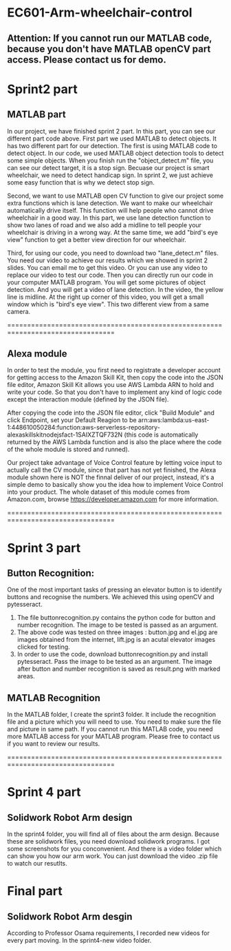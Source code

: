 # EC601-Arm-wheelchair-control
## Attention: If you cannot run our MATLAB code, because you don't have MATLAB openCV part access. Please contact us for demo.

# Sprint2 part
## MATLAB part
In our project, we have finished sprint 2 part. In this part, you can see our different part code above. First part we used MATLAB to detect objects. It has two different part for our detection. The first is using MATLAB code to detect object. In our code, we used MATLAB object detection tools to detect some simple objects. When you finish run the "object_detect.m" file, you can see our detect target, it is a stop sign. Becuase our project is smart wheelchair, we need to detect handicap sign. In sprint 2, we just achieve some easy function that is why we detect stop sign.

Second, we want to use MATLAB open CV function to give our project some extra functions which is lane detection. We want to make our wheelchair automatically drive itself. This function will help people who cannot drive wheelchair in a good way. In this part, we use lane detection function to show two lanes of road and we also add a midline to tell people your wheelchair is driving in a wrong way. At the same time, we add "bird's eye view" function to get a better view direction for our wheelchair.

Third, for using our code, you need to download two "lane_detect.m" files. You need our video to achieve our results which we showed in sprint 2 slides. You can email me to get this video. Or you can use any video to replace our video to test our code. Then you can directly run our code in your computer MATLAB program. You will get some pictures of object detection. And you will get a video of lane detection. In the video, the yellow line is midline. At the right up corner of this video, you will get a small window which is "bird's eye view". This two different view from a same camera.

=================================================================================

## Alexa module

In order to test the module, you first need to registrate a developer account for getting access to the Amazon Skill Kit, then copy the code into the JSON file editor, Amazon Skill Kit allows you use AWS Lambda ARN to hold and write your code. So that you don't have to implement any kind of logic code except the interaction module (defined by the JSON file).

After copying the code into the JSON file editor, click "Build Module" and click Endpoint, set your Default Reagion to be arn:aws:lambda:us-east-1:448610050284:function:aws-serverless-repository-alexaskillskitnodejsfact-1SAIXZTQF732N (this code is automatically returned by the AWS Lambda function and is also the place where the code of the whole module is stored and runned).

Our project take advantage of Voice Control feature by letting voice input to actually call the CV module, since that part has not yet finished, the Alexa module shown here is NOT the finnal deliver of our project, instead, it's a simple demo to basically show you the idea how to implement Voice Control into your product. The whole dataset of this module comes from Amazon.com, browse https://developer.amazon.com for more information.

=================================================================================
# Sprint 3 part
## Button Recognition:
One of the most important tasks of pressing an elevator button is to identify buttons and recognise the numbers. We achieved this using openCV and pytesseract. 
1. The file buttonrecognition.py contains the python code for button and number recognition. The image to be tested is passed as an argument.
2. The above code was tested on three images : button.jpg and el.jpg are images obtained from the internet, lift.jpg is an acutal elevator images clicked for testing.
3. In order to use the code, download buttonrecognition.py and install pytesseract. Pass the image to be tested as an argument. The image after button and number recognition is saved as result.png with marked areas.

## MATLAB Recognition
In the MATLAB folder, I create the sprint3 folder. It include the recognition file and a picture which you will need to use. You need to make sure the file and picture in same path. If you cannot run this MATLAB code, you need more MATLAB access for your MATLAB program. Please free to contact us if you want to review our results.

=================================================================================
# Sprint 4 part
## Solidwork Robot Arm design

In the sprint4 folder, you will find all of files about the arm design. Because these are solidwork files, you need download solidwork programs. I got some screenshots for you conconvenient. And there is a video folder which can show you how our arm work. You can just download the video .zip file to watch our resutlts.

# Final part
## Solidwork Robot Arm desgin

According to Professor Osama requirements, I recorded new videos for every part moving. In the sprint4-new video folder.
